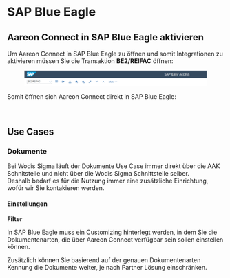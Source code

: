 # SAP Blue Eagle

## Aareon Connect in SAP Blue Eagle aktivieren

Um Aareon Connect in SAP Blue Eagle zu öffnen und somit Integrationen zu aktivieren müssen Sie die Transaktion **BE2/REIFAC** öffnen:

<figure><img src="../.gitbook/assets/image (3) (1) (1) (1).png" alt=""><figcaption></figcaption></figure>

Somit öffnen sich Aareon Connect direkt in SAP Blue Eagle:

<figure><img src="../.gitbook/assets/image (4) (1).png" alt=""><figcaption></figcaption></figure>

## Use Cases

### Dokumente

Bei Wodis Sigma läuft der Dokumente Use Case immer direkt über die AAK Schnitstelle und nicht über die Wodis Sigma Schnittstelle selber.\
Deshalb bedarf es für die Nutzung immer eine zusätzliche Einrichtung, wofür wir Sie kontakieren werden.

#### Einstellungen

**Filter**

In SAP Blue Eagle muss ein Customizing hinterlegt werden, in dem Sie die Dokumentenarten, die über Aareon Connect verfügbar sein sollen einstellen können.

Zusätzlich können Sie basierend auf der genauen Dokumentenarten Kennung die Dokumente weiter, je nach Partner Lösung einschränken.
